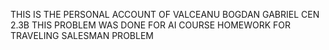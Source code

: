 THIS IS THE PERSONAL ACCOUNT OF VALCEANU BOGDAN GABRIEL CEN 2.3B
THIS PROBLEM WAS DONE FOR AI COURSE HOMEWORK FOR TRAVELING SALESMAN PROBLEM
